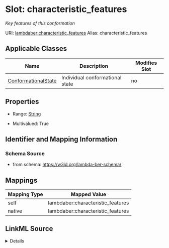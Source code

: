 

# Slot: characteristic_features 


_Key features of this conformation_





URI: [lambdaber:characteristic_features](https://w3id.org/lambda-ber-schema/characteristic_features)
Alias: characteristic_features

<!-- no inheritance hierarchy -->





## Applicable Classes

| Name | Description | Modifies Slot |
| --- | --- | --- |
| [ConformationalState](ConformationalState.md) | Individual conformational state |  no  |






## Properties

* Range: [String](String.md)

* Multivalued: True




## Identifier and Mapping Information






### Schema Source


* from schema: https://w3id.org/lambda-ber-schema/




## Mappings

| Mapping Type | Mapped Value |
| ---  | ---  |
| self | lambdaber:characteristic_features |
| native | lambdaber:characteristic_features |




## LinkML Source

<details>
```yaml
name: characteristic_features
description: Key features of this conformation
from_schema: https://w3id.org/lambda-ber-schema/
rank: 1000
alias: characteristic_features
owner: ConformationalState
domain_of:
- ConformationalState
range: string
multivalued: true

```
</details>